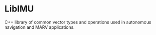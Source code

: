 LibIMU
======

C++ library of common vector types and operations used in autonomous navigation and MARV applications.